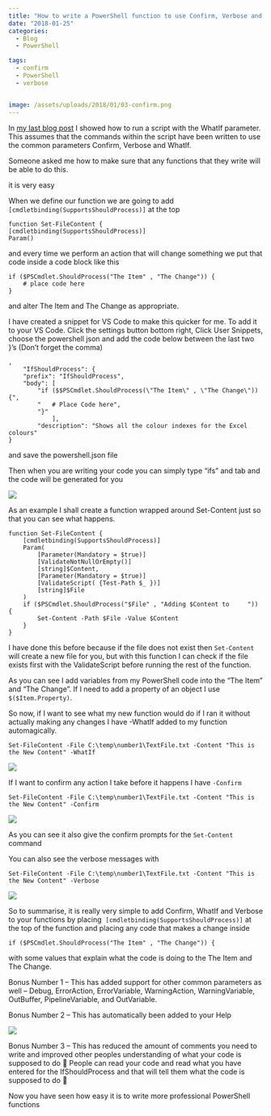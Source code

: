 ```yaml
---
title: "How to write a PowerShell function to use Confirm, Verbose and WhatIf"
date: "2018-01-25" 
categories:
  - Blog
  - PowerShell

tags:
  - confirm
  - PowerShell
  - verbose


image: /assets/uploads/2018/01/03-confirm.png
---
```

In [my last blog post](https://blog.robsewell.com/how-to-run-a-powershell-script-file-with-verbose-confirm-or-whatif/) I showed how to run a script with the WhatIf parameter. This assumes that the commands within the script have been written to use the common parameters Confirm, Verbose and WhatIf.

Someone asked me how to make sure that any functions that they write will be able to do this.

it is very easy

When we define our function we are going to add `[cmdletbinding(SupportsShouldProcess)]` at the top

    function Set-FileContent {
    [cmdletbinding(SupportsShouldProcess)]
    Param()

and every time we perform an action that will change something we put that code inside a code block like this

    if ($PSCmdlet.ShouldProcess("The Item" , "The Change")) {
        # place code here
    }

and alter The Item and The Change as appropriate.

I have created a snippet for VS Code to make this quicker for me. To add it to your VS Code. Click the settings button bottom right, Click User Snippets, choose the powershell json and add the code below between the last two }’s (Don’t forget the comma)

    ,
		"IfShouldProcess": {
		"prefix": "IfShouldProcess",
		"body": [
			"if ($$PSCmdlet.ShouldProcess(\"The Item\" , \"The Change\")) {",
			"   # Place Code here",
			"}"
				],
			"description": "Shows all the colour indexes for the Excel colours"
	}

and save the powershell.json file

Then when you are writing your code you can simply type “ifs” and tab and the code will be generated for you

![](https://blog.robsewell.com/assets/uploads/2018/01/01-VS-Code-Snippet.gif)

As an example I shall create a function wrapped around Set-Content just so that you can see what happens.

    function Set-FileContent {
        [cmdletbinding(SupportsShouldProcess)]
        Param(
            [Parameter(Mandatory = $true)]
            [ValidateNotNullOrEmpty()]
            [string]$Content,
            [Parameter(Mandatory = $true)]
            [ValidateScript( {Test-Path $_ })]
            [string]$File
        )
        if ($PSCmdlet.ShouldProcess("$File" , "Adding $Content to     ")) {
            Set-Content -Path $File -Value $Content
        }
    }

I have done this before because if the file does not exist then `Set-Content` will create a new file for you, but with this function I can check if the file exists first with the ValidateScript before running the rest of the function.

As you can see I add variables from my PowerShell code into the “The Item” and “The Change”. If I need to add a property of an object I use `$($Item.Property)`.

So now, if I want to see what my new function would do if I ran it without actually making any changes I have -WhatIf added to my function automagically.

    Set-FileContent -File C:\temp\number1\TextFile.txt -Content "This is the New Content" -WhatIf

![](https://blog.robsewell.com/assets/uploads/2018/01/02-what-if.png)

If I want to confirm any action I take before it happens I have `-Confirm`

    Set-FileContent -File C:\temp\number1\TextFile.txt -Content "This is the New Content" -Confirm

![](https://blog.robsewell.com/assets/uploads/2018/01/03-confirm.png)

As you can see it also give the confirm prompts for the `Set-Content` command

You can also see the verbose messages with

    Set-FileContent -File C:\temp\number1\TextFile.txt -Content "This is the New Content" -Verbose

![](https://blog.robsewell.com/assets/uploads/2018/01/04-verbose.png)

So to summarise, it is really very simple to add Confirm, WhatIf and Verbose to your functions by placing  `[cmdletbinding(SupportsShouldProcess)]` at the top of the function and placing any code that makes a change inside

    if ($PSCmdlet.ShouldProcess("The Item" , "The Change")) {

with some values that explain what the code is doing to the The Item and The Change.

Bonus Number 1 – This has added support for other common parameters as well – Debug, ErrorAction, ErrorVariable, WarningAction, WarningVariable, OutBuffer, PipelineVariable, and OutVariable.

Bonus Number 2 – This has automatically been added to your Help

![](https://blog.robsewell.com/assets/uploads/2018/01/05-get-help.png)

Bonus Number 3 – This has reduced the amount of comments you need to write and improved other peoples understanding of what your code is supposed to do 🙂 People can read your code and read what you have entered for the IfShouldProcess and that will tell them what the code is supposed to do 🙂

Now you have seen how easy it is to write more professional PowerShell functions
